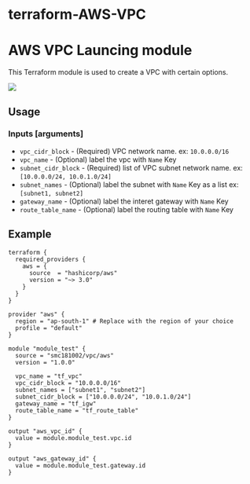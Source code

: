 # terraform-AWS-VPC
# AWS VPC Launcing module

This Terraform module is used to create a VPC with certain options.

<img src="https://img.shields.io/github/license/smc181002/aws-vpc-launc" />

## Usage

### Inputs [arguments]

- `vpc_cidr_block` - (Required) VPC network name. ex: `10.0.0.0/16`
- `vpc_name` - (Optional) label the vpc with `Name` Key
- `subnet_cidr_block` - (Required) list of VPC subnet network name.
  ex: `[10.0.0.0/24, 10.0.1.0/24]`
- `subnet_names` - (Optional) label the subnet with `Name` Key as a list
  ex: `[subnet1, subnet2]`
- `gateway_name` - (Optional) label the interet gateway with `Name` Key
- `route_table_name` - (Optional) label the routing table with `Name` Key

## Example

```hcl
terraform {
  required_providers {
    aws = {
      source  = "hashicorp/aws"
      version = "~> 3.0"
    }
  }
}

provider "aws" {
  region = "ap-south-1" # Replace with the region of your choice
  profile = "default"
}

module "module_test" {
  source = "smc181002/vpc/aws"
  version = "1.0.0"

  vpc_name = "tf_vpc"
  vpc_cidr_block = "10.0.0.0/16"
  subnet_names = ["subnet1", "subnet2"]
  subnet_cidr_block = ["10.0.0.0/24", "10.0.1.0/24"]
  gateway_name = "tf_igw"
  route_table_name = "tf_route_table"
}

output "aws_vpc_id" {
  value = module.module_test.vpc.id
}

output "aws_gateway_id" {
  value = module.module_test.gateway.id
}
```

